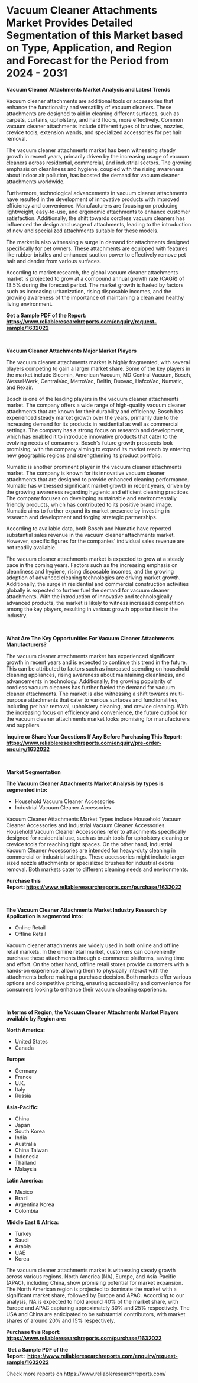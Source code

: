 <p><h1>Vacuum Cleaner Attachments Market Provides Detailed Segmentation of this Market based on Type, Application, and Region and Forecast for the Period from 2024 - 2031</h1></p><p><strong>Vacuum Cleaner Attachments Market Analysis and Latest Trends</strong></p>
<p><p>Vacuum cleaner attachments are additional tools or accessories that enhance the functionality and versatility of vacuum cleaners. These attachments are designed to aid in cleaning different surfaces, such as carpets, curtains, upholstery, and hard floors, more effectively. Common vacuum cleaner attachments include different types of brushes, nozzles, crevice tools, extension wands, and specialized accessories for pet hair removal.</p><p>The vacuum cleaner attachments market has been witnessing steady growth in recent years, primarily driven by the increasing usage of vacuum cleaners across residential, commercial, and industrial sectors. The growing emphasis on cleanliness and hygiene, coupled with the rising awareness about indoor air pollution, has boosted the demand for vacuum cleaner attachments worldwide.</p><p>Furthermore, technological advancements in vacuum cleaner attachments have resulted in the development of innovative products with improved efficiency and convenience. Manufacturers are focusing on producing lightweight, easy-to-use, and ergonomic attachments to enhance customer satisfaction. Additionally, the shift towards cordless vacuum cleaners has influenced the design and usage of attachments, leading to the introduction of new and specialized attachments suitable for these models.</p><p>The market is also witnessing a surge in demand for attachments designed specifically for pet owners. These attachments are equipped with features like rubber bristles and enhanced suction power to effectively remove pet hair and dander from various surfaces.</p><p>According to market research, the global vacuum cleaner attachments market is projected to grow at a compound annual growth rate (CAGR) of 13.5% during the forecast period. The market growth is fueled by factors such as increasing urbanization, rising disposable incomes, and the growing awareness of the importance of maintaining a clean and healthy living environment.</p></p>
<p><strong>Get a Sample PDF of the Report:&nbsp; <a href="https://www.reliableresearchreports.com/enquiry/request-sample/1632022">https://www.reliableresearchreports.com/enquiry/request-sample/1632022</a></strong></p>
<p>&nbsp;</p>
<p><strong>Vacuum Cleaner Attachments Major Market Players</strong></p>
<p><p>The vacuum cleaner attachments market is highly fragmented, with several players competing to gain a larger market share. Some of the key players in the market include Sicomin, American Vacuum, MD Central Vacuum, Bosch, Wessel·Werk, CentralVac, MetroVac, Delfin, Duovac, HafcoVac, Numatic, and Rexair.</p><p>Bosch is one of the leading players in the vacuum cleaner attachments market. The company offers a wide range of high-quality vacuum cleaner attachments that are known for their durability and efficiency. Bosch has experienced steady market growth over the years, primarily due to the increasing demand for its products in residential as well as commercial settings. The company has a strong focus on research and development, which has enabled it to introduce innovative products that cater to the evolving needs of consumers. Bosch's future growth prospects look promising, with the company aiming to expand its market reach by entering new geographic regions and strengthening its product portfolio.</p><p>Numatic is another prominent player in the vacuum cleaner attachments market. The company is known for its innovative vacuum cleaner attachments that are designed to provide enhanced cleaning performance. Numatic has witnessed significant market growth in recent years, driven by the growing awareness regarding hygienic and efficient cleaning practices. The company focuses on developing sustainable and environmentally friendly products, which has contributed to its positive brand image. Numatic aims to further expand its market presence by investing in research and development and forging strategic partnerships.</p><p>According to available data, both Bosch and Numatic have reported substantial sales revenue in the vacuum cleaner attachments market. However, specific figures for the companies' individual sales revenue are not readily available.</p><p>The vacuum cleaner attachments market is expected to grow at a steady pace in the coming years. Factors such as the increasing emphasis on cleanliness and hygiene, rising disposable incomes, and the growing adoption of advanced cleaning technologies are driving market growth. Additionally, the surge in residential and commercial construction activities globally is expected to further fuel the demand for vacuum cleaner attachments. With the introduction of innovative and technologically advanced products, the market is likely to witness increased competition among the key players, resulting in various growth opportunities in the industry.</p></p>
<p>&nbsp;</p>
<p><strong>What Are The Key Opportunities For Vacuum Cleaner Attachments Manufacturers?</strong></p>
<p><p>The vacuum cleaner attachments market has experienced significant growth in recent years and is expected to continue this trend in the future. This can be attributed to factors such as increased spending on household cleaning appliances, rising awareness about maintaining cleanliness, and advancements in technology. Additionally, the growing popularity of cordless vacuum cleaners has further fueled the demand for vacuum cleaner attachments. The market is also witnessing a shift towards multi-purpose attachments that cater to various surfaces and functionalities, including pet hair removal, upholstery cleaning, and crevice cleaning. With the increasing focus on efficiency and convenience, the future outlook for the vacuum cleaner attachments market looks promising for manufacturers and suppliers.</p></p>
<p><strong>Inquire or Share Your Questions If Any Before Purchasing This Report: <a href="https://www.reliableresearchreports.com/enquiry/pre-order-enquiry/1632022">https://www.reliableresearchreports.com/enquiry/pre-order-enquiry/1632022</a></strong></p>
<p>&nbsp;</p>
<p><strong>Market Segmentation</strong></p>
<p><strong>The Vacuum Cleaner Attachments Market Analysis by types is segmented into:</strong></p>
<p><ul><li>Household Vacuum Cleaner Accessories</li><li>Industrial Vacuum Cleaner Accessories</li></ul></p>
<p><p>Vacuum Cleaner Attachments Market Types include Household Vacuum Cleaner Accessories and Industrial Vacuum Cleaner Accessories. Household Vacuum Cleaner Accessories refer to attachments specifically designed for residential use, such as brush tools for upholstery cleaning or crevice tools for reaching tight spaces. On the other hand, Industrial Vacuum Cleaner Accessories are intended for heavy-duty cleaning in commercial or industrial settings. These accessories might include larger-sized nozzle attachments or specialized brushes for industrial debris removal. Both markets cater to different cleaning needs and environments.</p></p>
<p><strong>Purchase this Report:&nbsp;<a href="https://www.reliableresearchreports.com/purchase/1632022">https://www.reliableresearchreports.com/purchase/1632022</a></strong></p>
<p>&nbsp;</p>
<p><strong>The Vacuum Cleaner Attachments Market Industry Research by Application is segmented into:</strong></p>
<p><ul><li>Online Retail</li><li>Offline Retail</li></ul></p>
<p><p>Vacuum cleaner attachments are widely used in both online and offline retail markets. In the online retail market, customers can conveniently purchase these attachments through e-commerce platforms, saving time and effort. On the other hand, offline retail stores provide customers with a hands-on experience, allowing them to physically interact with the attachments before making a purchase decision. Both markets offer various options and competitive pricing, ensuring accessibility and convenience for consumers looking to enhance their vacuum cleaning experience.</p></p>
<p>&nbsp;</p>
<p><strong>In terms of Region, the Vacuum Cleaner Attachments Market Players available by Region are:</strong></p>
<p>
    <p> <strong> North America: </strong>
        <ul>
            <li>United States</li>
            <li>Canada</li>
        </ul>
        </p> 
    <p> <strong> Europe: </strong>
        <ul>
            <li>Germany</li>
            <li>France</li>
            <li>U.K.</li>
            <li>Italy</li>
            <li>Russia</li>
        </ul>
        </p> 
    <p> <strong> Asia-Pacific: </strong>
        <ul>
            <li>China</li>
            <li>Japan</li>
            <li>South Korea</li>
            <li>India</li>
            <li>Australia</li>
            <li>China Taiwan</li>
            <li>Indonesia</li>
            <li>Thailand</li>
            <li>Malaysia</li>
        </ul>
        </p> 
    <p> <strong> Latin America: </strong>
        <ul>
            <li>Mexico</li>
            <li>Brazil</li>
            <li>Argentina Korea</li>
            <li>Colombia</li>
        </ul>
        </p> 
    <p> <strong> Middle East & Africa: </strong>
        <ul>
            <li>Turkey</li>
            <li>Saudi</li>
            <li>Arabia</li>
            <li>UAE</li>
            <li>Korea</li>
        </ul>
    </p>
    </p>
<p><p>The vacuum cleaner attachments market is witnessing steady growth across various regions. North America (NA), Europe, and Asia-Pacific (APAC), including China, show promising potential for market expansion. The North American region is projected to dominate the market with a significant market share, followed by Europe and APAC. According to our analysis, NA is expected to hold around 40% of the market share, with Europe and APAC capturing approximately 30% and 25% respectively. The USA and China are anticipated to be substantial contributors, with market shares of around 20% and 15% respectively.</p></p>
<p><strong>Purchase this Report: <a href="https://www.reliableresearchreports.com/purchase/1632022">https://www.reliableresearchreports.com/purchase/1632022</a></strong></p>
<p>&nbsp;<strong>Get a Sample PDF of the Report:&nbsp;&nbsp;<a href="https://www.reliableresearchreports.com/enquiry/request-sample/1632022">https://www.reliableresearchreports.com/enquiry/request-sample/1632022</a></strong></p>
<p><strong></strong></p>
<p>Check more reports on https://www.reliableresearchreports.com/</p>